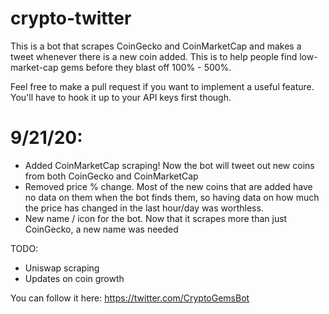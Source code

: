 # crypto-twitter

This is a bot that scrapes CoinGecko and CoinMarketCap and makes a tweet whenever there is a new coin added. This is to help people find low-market-cap gems before they blast off 100% - 500%.


Feel free to make a pull request if you want to implement a useful feature. You'll have to hook it up to your API keys first though.

# 9/21/20:
 - Added CoinMarketCap scraping! Now the bot will tweet out new coins from both CoinGecko and CoinMarketCap
 - Removed price % change. Most of the new coins that are added have no data on them when the bot finds them, so having data on how much the price has changed in the last hour/day was worthless.
 - New name / icon for the bot. Now that it scrapes more than just CoinGecko, a new name was needed


TODO:
 - Uniswap scraping
 - Updates on coin growth


You can follow it here:
https://twitter.com/CryptoGemsBot
